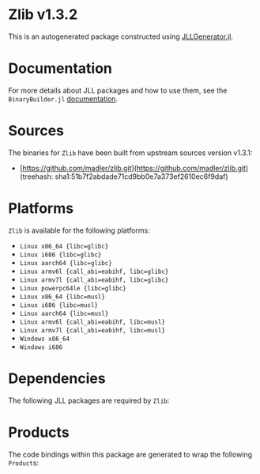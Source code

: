 # Zlib v1.3.2
This is an autogenerated package constructed using [JLLGenerator.jl](https://github.com/JuliaPackaging/BinaryBuilder2.jl/tree/main/JLLGenerator.jl).

# Documentation
For more details about JLL packages and how to use them, see the `BinaryBuilder.jl` [documentation](https://docs.binarybuilder.org/stable/jll/).

# Sources
The binaries for `Zlib` have been built from upstream sources version v1.3.1:

 - [https://github.com/madler/zlib.git](https://github.com/madler/zlib.git) (treehash: sha1:51b7f2abdade71cd9bb0e7a373ef2610ec6f9daf)
# Platforms

`Zlib` is available for the following platforms:

 - `Linux x86_64 {libc=glibc}`
 - `Linux i686 {libc=glibc}`
 - `Linux aarch64 {libc=glibc}`
 - `Linux armv6l {call_abi=eabihf, libc=glibc}`
 - `Linux armv7l {call_abi=eabihf, libc=glibc}`
 - `Linux powerpc64le {libc=glibc}`
 - `Linux x86_64 {libc=musl}`
 - `Linux i686 {libc=musl}`
 - `Linux aarch64 {libc=musl}`
 - `Linux armv6l {call_abi=eabihf, libc=musl}`
 - `Linux armv7l {call_abi=eabihf, libc=musl}`
 - `Windows x86_64`
 - `Windows i686`
# Dependencies
The following JLL packages are required by `Zlib`:

# Products

The code bindings within this package are generated to wrap the following `Product`s:
<TODO>

